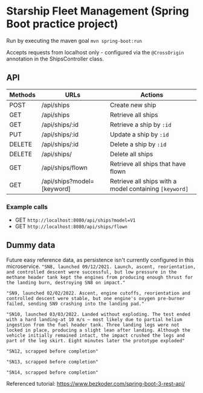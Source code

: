 # Starship Fleet Management (Spring Boot practice project)
Run by executing the maven goal `mvn spring-boot:run`

Accepts requests from localhost only - configured via the `@CrossOrigin` annotation in the ShipsController class.

## API
| Methods | URLs                       | Actions                                                |
|---------|----------------------------|--------------------------------------------------------|
| POST    | /api/ships                 | Create new ship                                        |
| GET     | /api/ships                 | Retrieve all ships                                     |
| GET     | /api/ships/:id             | Retrieve a ship by `:id`                               |
| PUT     | /api/ships/:id             | Update a ship by `:id`                                 |
| DELETE  | /api/ships/:id             | Delete a ship by `:id`                                 |
| DELETE  | /api/ships/                | Delete all ships                                       |
| GET     | /api/ships/flown           | Retrieve all ships that have flown                     |
| GET     | /api/ships?model=[keyword] | Retrieve all ships with a model containing `[keyword]` |

### Example calls
* GET `http://localhost:8080/api/ships?model=V1`
* GET `http://localhost:8080/api/ships/flown`

## Dummy data
Future easy reference data, as persistence isn't currently configured in this microservice.
`"SN8, launched 09/12/2021. Launch, ascent, reorientation, and controlled descent were successful, but low pressure in the methane header tank kept the engines from producing enough thrust for the landing burn, destroying SN8 on impact."`

`"SN9, launched 02/02/2022. Ascent, engine cutoffs, reorientation and controlled descent were stable, but one engine's oxygen pre-burner failed, sending SN9 crashing into the landing pad."`

`"SN10, launched 03/03/2022. Landed without exploding. The test ended with a hard landing-at 10 m/s – most likely due to partial helium ingestion from the fuel header tank. Three landing legs were not locked in place, producing a slight lean after landing. Although the vehicle initially remained intact, the impact crushed the legs and part of the leg skirt. Eight minutes later the prototype exploded"`

`"SN12, scrapped before completion"`

`"SN13, scrapped before completion"`

`"SN14, scrapped before completion"`

Referenced tutorial: https://www.bezkoder.com/spring-boot-3-rest-api/